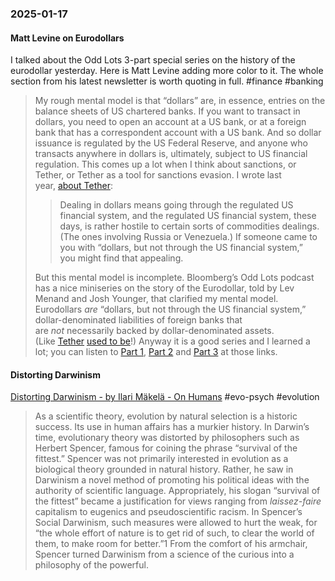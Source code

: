 ### 2025-01-17
#### Matt Levine on Eurodollars
I talked about the Odd Lots 3-part special series on the history of the eurodollar yesterday. Here is Matt Levine adding more color to it. The whole section from his latest newsletter is worth quoting in full. #finance #banking 

> My rough mental model is that “dollars” are, in essence, entries on the balance sheets of US chartered banks. If you want to transact in dollars, you need to open an account at a US bank, or at a foreign bank that has a correspondent account with a US bank. And so dollar issuance is regulated by the US Federal Reserve, and anyone who transacts anywhere in dollars is, ultimately, subject to US financial regulation. This comes up a lot when I think about sanctions, or Tether, or Tether as a tool for sanctions evasion. I wrote last year, [about Tether](https://links.message.bloomberg.com/u/click?_t=f574328d4d0c4c359b90d8e49b10e21d&_m=a59851325004416786fa0da223888f14&_e=iXfp1dzcYh8B-Auf2gOhl0EwcZSaTcIB5c8zik1cqeqQFaotSL-LYr9BjqRR6TglunbkYCiRlwFFsXSR9zlMC-V9bIfhhjCOCX3RiSM2z7VmdBW2y4p2Zl532DxG0ulD6AR7ya6fO8EkF7rbVEusYm_P7bY8kyN0WvBXb6UFM4PFmtayyUOW5H3AeLuZ2FarTVRPK0Vm24LSo91YoeG7w-geIHiQLTzdyPh1qYC4-EeQfF37GelTTIp6O9kPe6r2Yxqc68qNLr9AxmmCFidbWSgf5dgg4yoX58iKSsBc1w04U1AEfrIjwAqO1cMgngXH7HJNy-V390s4i2Fj9wFY6g%3D%3D):
> 
> > Dealing in dollars means going through the regulated US financial system, and the regulated US financial system, these days, is rather hostile to certain sorts of commodities dealings. (The ones involving Russia or Venezuela.) If someone came to you with “dollars, but not through the US financial system,” you might find that appealing.
> 
> But this mental model is incomplete. Bloomberg’s Odd Lots podcast has a nice miniseries on the story of the Eurodollar, told by Lev Menand and Josh Younger, that clarified my mental model. Eurodollars _are_ “dollars, but not through the US financial system,” dollar-denominated liabilities of foreign banks that are _not_ necessarily backed by dollar-denominated assets. (Like [Tether](https://links.message.bloomberg.com/u/click?_t=f574328d4d0c4c359b90d8e49b10e21d&_m=a59851325004416786fa0da223888f14&_e=iXfp1dzcYh8B-Auf2gOhl9SaPseKhkDSaL2LG9ZqAIs6Yew2nXRhzDSnHS2YUFlHpCuEzqYwtnclb0ILgKls7BkhoW0yg5hYZmniiVM3AUAn6nuhYeaczhjI5hBcLjQuWWsujCISs7D8QNjZGHJyFpT55WT2GD_LAJke6qWJMwEU6EP1dt99lUIrtKID2jy4hmTRF1Zhw2c_5Ls0SpSaURIH3JywJH4KITog5nKk6tZKbwqEpIGfvMsbLIHizEbztD-5cqcc3Vyll0OZy8-0-qWkOqfn4hr5xuGq2RwcDx4QED8lCYxNi0fT4ujICN9m4dAGZSWW1nsaENEouTseOg%3D%3D) [used to be](https://links.message.bloomberg.com/u/click?_t=f574328d4d0c4c359b90d8e49b10e21d&_m=a59851325004416786fa0da223888f14&_e=iXfp1dzcYh8B-Auf2gOhl6pwpTRRtBuzpw1FZ4FgPgPWvn9ukvs6kwEPWJG-PYT9T-xpgmXuJrFNruinuZArN-iK1mNtiDczs_IQSGL9twi0OsTKM_Dy6vZouNkeQLTZjcZ-GOqxG8KGV7qSsYT4--Ti-EwIQ6B4bIQ7McNW_bYZOFWzhBZ8GEbkK_SU9In6tRL9ExCF1TlbRlBATtbSyvEmuFFeoUpgu6RDi-VgmGUHARFm49U3s_d3UFi3ClsKmdSx_nxeDa9Lt8tOfeFTziq_oVlXRZTAxGNtUa6Oj98k8xDiYMjIRy4BwIaG15zmBjUoCWyV8PDYvcmahcU8rw%3D%3D)!) Anyway it is a good series and I learned a lot; you can listen to [Part 1](https://links.message.bloomberg.com/u/click?_t=f574328d4d0c4c359b90d8e49b10e21d&_m=a59851325004416786fa0da223888f14&_e=iXfp1dzcYh8B-Auf2gOhl94KjA53lSGj0mqykSEgPiuU0IyjfFo7EzAoAjfwSBa0oyhBO1CY1h5btQSJTkecogtlP48-KAO5zgKBWOTSIWRoVugnBXC9vqrpiP8QVqVuWRF3KjnISMDjnFbmnfjLzGQgPnFPleu7KdfcaVJNnzDuZ3Mz5PiuE7XWwE6m139-P4asUXNfxWyifwzTHwYArA8EEFZLuEOIaT5HSVSbLCb18lFdrjfBQ_O7OFzXsg_H7BdvLDWRg_MCxuEl69Qu-1-NrpFBQZpWABkPQ1UG0XVegG4LYFxlnJ5dhYV9zY8iIf4kNW4dVeDLzq-79x9BofK4zjXmd6tuLi3joUU_NB8N90MAHliNAK9xpNcvxqgjbfxTYC_9b3J90hXKdoYhlJXMX2bEuWBxiXflRb3HgVZ_oJjGvpgpIpiLGOHCfv9s3s1JbR3HUDzER6yjJVzIYw71HyixJ_1WD8yG0EPkFSplZq-7jSMLK1YAYU4Qb3MQmAA6Jt1lGD7rIwi-AtIYI4SygNcIivefqxipMOWmAFiJ0Q4E46_nXy4SGw8sUMV1IysveLFgJEDEKcAuuiRvuRyB52CGVv3IKtqaRSm3_JE%3D), [Part 2](https://links.message.bloomberg.com/u/click?_t=f574328d4d0c4c359b90d8e49b10e21d&_m=a59851325004416786fa0da223888f14&_e=iXfp1dzcYh8B-Auf2gOhl94KjA53lSGj0mqykSEgPiuU0IyjfFo7EzAoAjfwSBa0oyhBO1CY1h5btQSJTkecogtlP48-KAO5zgKBWOTSIWR2emUCNyqnBa7wVV44ZAjEufITrB4R8EII6wd8quoOD2olgxBQcXMWxJVtWA2X7Dfc7QSlqKVhF_eStKnOhNCBsuQnljgRAbg3rY7Ma3mSq3DOxe3sZFW12A7FYvKM0wS089t9XDwSzg8zJGhAGfiRXXXm9tsTCuhS1Gsqn9k5GC8YoluNc-__zEEHzQ1tD-ZZCLUL7qBVMBBpe26pbLYxVmD-cwC1kDNS-oQHcSgBfPgcuw30MsGF6DswWPtvOPZEzxBnjYpEre_G8uIvQr2kQDXFSLrcz794OL7kr8-WzS8g2NDYvl0iyJ5teiGmwL940bfLDvhK0ptIRFRdabK7kM_APEomtXbTBaumPSnoQgbALOAfL4hv1md160KTa4srcDKRYoSGMxpRcjBQXcTaycfAhUUJTptO_l7Pw9S9y-6coDLjJZhz7tdct4PkPKE%3D) and [Part 3](https://links.message.bloomberg.com/u/click?_t=f574328d4d0c4c359b90d8e49b10e21d&_m=a59851325004416786fa0da223888f14&_e=iXfp1dzcYh8B-Auf2gOhl94KjA53lSGj0mqykSEgPiuU0IyjfFo7EzAoAjfwSBa0oyhBO1CY1h5btQSJTkecogtlP48-KAO5zgKBWOTSIWS1daTJeVhBxFuqet1KV2fZJTw392NfbyZOnGww2YQ6U4Eab7IhP3jgRbJEtA-TB-f2ah-cLS8veZAOfWdt4N9qoMPIsyLK4m9Wp9WSNM51QwXv9IPoQuz9VGXmAN5V4y-PooXYV-nty6cHoldRLrC-oaReyzymPMt7VMfxeigqG9KEOxY3t3yqYhXF4arZMDeFxoXkQP7IOuBEsMJjKFn-bCXuOljuZtKH9mOV8iF6K7qnUJOGXSI8hS56D84YOUWNG2lwb_-XS04BKDW4S81WjL7D7vfnBJLrgOVGGBakzFRIAQNLzrKozNsl-tKvxsMtew8Z73R91dxRVTnXNVoKJB_Zx2hmvvrnjs-XnuFprbjcuk0N8BxE46nsLGL8_YIux8UrHdgV6_1EO1VAROXaymNT6uKIKnvB31DdEsYpAlY9Tj5-cNHabFX5kSh8-7br6XXbygSeiLNAWEwVIOVbK2aa6UZgGMMM1WGfIGh8Wg%3D%3D) at those links.

#### Distorting Darwinism
[Distorting Darwinism - by Ilari Mäkelä - On Humans](https://onhumans.substack.com/p/distorting-darwinism) #evo-psych #evolution 

> As a scientific theory, evolution by natural selection is a historic success. Its use in human affairs has a murkier history. In Darwin’s time, evolutionary theory was distorted by philosophers such as Herbert Spencer, famous for coining the phrase “survival of the fittest.” Spencer was not primarily interested in evolution as a biological theory grounded in natural history. Rather, he saw in Darwinism a novel method of promoting his political ideas with the authority of scientific language. Appropriately, his slogan “survival of the fittest” became a justification for views ranging from *laissez-faire* capitalism to eugenics and pseudoscientific racism. In Spencer’s Social Darwinism, such measures were allowed to hurt the weak, for “the whole effort of nature is to get rid of such, to clear the world of them, to make room for better.”1 From the comfort of his armchair, Spencer turned Darwinism from a science of the curious into a philosophy of the powerful.

